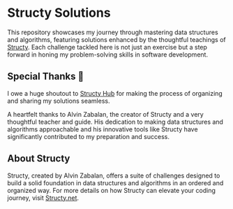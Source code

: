 # Structy Solutions

This repository showcases my journey through mastering data structures and algorithms, featuring solutions enhanced by the thoughtful teachings of [Structy](https://www.structy.net/). Each challenge tackled here is not just an exercise but a step forward in honing my problem-solving skills in software development.

## Special Thanks 🌟

I owe a huge shoutout to [Structy Hub](https://github.com/cbkinase/StructyHub) for making the process of organizing and sharing my solutions seamless. 

A heartfelt thanks to Alvin Zabalan, the creator of Structy and a very thoughtful teacher and guide. His dedication to making data structures and algorithms approachable and his innovative tools like Structy have significantly contributed to my preparation and success.

## About Structy

Structy, created by Alvin Zabalan, offers a suite of challenges designed to build a solid foundation in data structures and algorithms in an ordered and organized way. For more details on how Structy can elevate your coding journey, visit [Structy.net](https://www.structy.net/).

